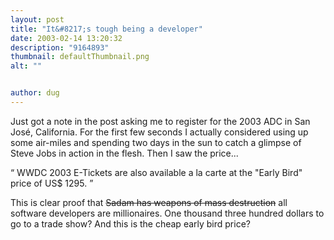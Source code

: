 ```yaml
---
layout: post
title: "It&#8217;s tough being a developer"
date: 2003-02-14 13:20:32
description: "9164893"
thumbnail: defaultThumbnail.png
alt: ""


author: dug
---
```


<p>Just got a note in the post asking me to register for the 2003 <span class="caps">ADC </span>in San Jos&eacute;, California. For the first few seconds I actually considered using up some air-miles and spending two days in the sun to catch a glimpse of Steve Jobs in action in the flesh. Then I saw the price...</p>

<p><q> WWDC 2003 E-Tickets are also available a la carte at the "Early Bird" price of US$ 1295. </q></p>

<p>This is clear proof that <del>Sadam has weapons of mass destruction</del> all software developers are millionaires. One thousand three hundred dollars to go to a trade show? And this is the cheap early bird price?</p>
